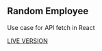 ## Random Employee

Use case for API fetch in React

[LIVE VERSION](https://musing-panini-8792da.netlify.com/)

